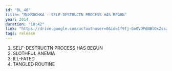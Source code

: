 ```yaml
---
id: "BL_40"
title: "MUHROCHKA - SELF-DESTRUCTN PROCESS HAS BEGUN"
year: 2014
duration: "10:42"
link: "https://drive.google.com/uc?authuser=0&id=1f9fj-GoOVQPdNBlOxZsszWu66ZEMhikg&export=download"
tags: release
---
```


01. SELF-DESTRUCTN PROCESS HAS BEGUN
02. SLOTHFUL ANEMIA
03. ILL-FATED
04. TANGLED ROUTINE
